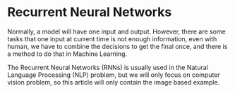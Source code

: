 # Recurrent Neural Networks

Normally, a model will have one input and output. However, there are some tasks that one input at current time is not enough information, even with human, we have to combine the decisions to get the final once, and there is a method to do that in Machine Learning. 

The Recurrent Neural Networks (RNNs) is usually used in the Natural Language Processing (NLP) problem, but we will only focus on computer vision problem, so this article will only contain the image based example.

